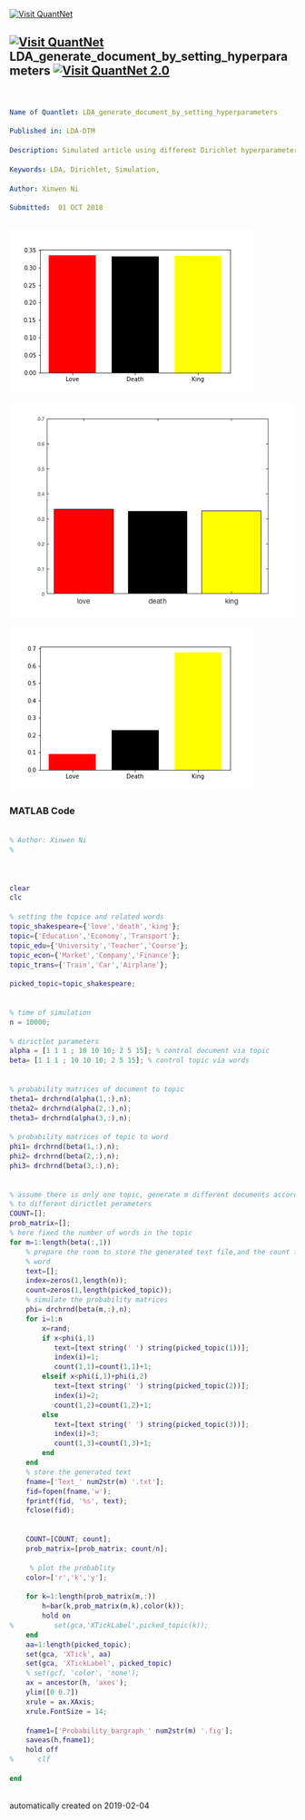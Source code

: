 [<img src="https://github.com/QuantLet/Styleguide-and-FAQ/blob/master/pictures/banner.png" width="888" alt="Visit QuantNet">](http://quantlet.de/)

## [<img src="https://github.com/QuantLet/Styleguide-and-FAQ/blob/master/pictures/qloqo.png" alt="Visit QuantNet">](http://quantlet.de/) **LDA_generate_document_by_setting_hyperparameters** [<img src="https://github.com/QuantLet/Styleguide-and-FAQ/blob/master/pictures/QN2.png" width="60" alt="Visit QuantNet 2.0">](http://quantlet.de/)

```yaml


Name of Quantlet: LDA_generate_document_by_setting_hyperparameters

Published in: LDA-DTM

Description: Simulated article using different Dirichlet hyperparameters 

Keywords: LDA, Dirichlet, Simulation, 

Author: Xinwen Ni

Submitted:  01 OCT 2018



```

![Picture1](Probability_bargraph_1.png)

![Picture2](Probability_bargraph_2.png)

![Picture3](Probability_bargraph_3.png)

### MATLAB Code
```matlab

% Author: Xinwen Ni 
% 



clear
clc

% setting the topice and related words
topic_shakespeare={'love','death','king'};
topic={'Education','Economy','Transport'};
topic_edu={'University','Teacher','Course'};
topic_econ={'Market','Company','Finance'};
topic_trans={'Train','Car','Airplane'};

picked_topic=topic_shakespeare;


% time of simulation
n = 10000;

% dirictlet parameters 
alpha = [1 1 1 ; 10 10 10; 2 5 15]; % control document via topic
beta= [1 1 1 ; 10 10 10; 2 5 15]; % control topic via words


% probability matrices of document to topic
theta1= drchrnd(alpha(1,:),n);
theta2= drchrnd(alpha(2,:),n);
theta3= drchrnd(alpha(3,:),n);

% probability matrices of topic to word
phi1= drchrnd(beta(1,:),n);
phi2= drchrnd(beta(2,:),n);
phi3= drchrnd(beta(3,:),n);


% assume there is only one topic, generate m different documents according
% to different dirictlet perameters 
COUNT=[];
prob_matrix=[];
% here fixed the number of words in the topic 
for m=1:length(beta(:,1))
    % prepare the room to store the generated text file,and the count for each
    % word 
    text=[];
    index=zeros(1,length(n));
    count=zeros(1,length(picked_topic));
    % simulate the probability matrices
    phi= drchrnd(beta(m,:),n);
    for i=1:n
        x=rand;
        if x<phi(i,1)
           text=[text string(' ') string(picked_topic(1))];
           index(i)=1;
           count(1,1)=count(1,1)+1;
        elseif x<phi(i,1)+phi(i,2)
           text=[text string(' ') string(picked_topic(2))];
           index(i)=2;
           count(1,2)=count(1,2)+1;
        else
           text=[text string(' ') string(picked_topic(3))];
           index(i)=3;
           count(1,3)=count(1,3)+1;
        end       
    end
    % store the generated text 
    fname=['Text_' num2str(m) '.txt'];
    fid=fopen(fname,'w');
    fprintf(fid, '%s', text);
    fclose(fid);
    
    
    COUNT=[COUNT; count];
    prob_matrix=[prob_matrix; count/n];
    
     % plot the probablity   
    color=['r','k','y'];

    for k=1:length(prob_matrix(m,:))
        h=bar(k,prob_matrix(m,k),color(k));
        hold on
%          set(gca,'XTickLabel',picked_topic(k));        
    end
    aa=1:length(picked_topic);
    set(gca, 'XTick', aa)
    set(gca, 'XTickLabel', picked_topic)
    % set(gcf, 'color', 'none');
    ax = ancestor(h, 'axes');
    ylim([0 0.7])
    xrule = ax.XAxis;
    xrule.FontSize = 14;

    fname1=['Probability_bargraph_' num2str(m) '.fig'];
    saveas(h,fname1);
    hold off
%      clf

end



```

automatically created on 2019-02-04
